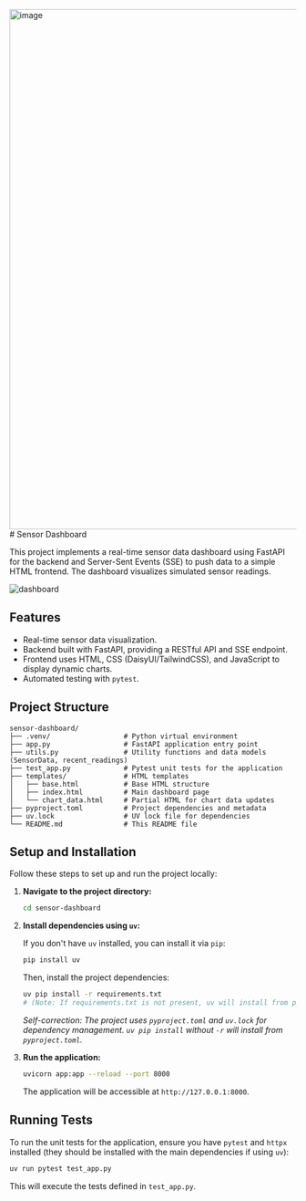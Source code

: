 <img width="939" height="912" alt="image" src="https://github.com/user-attachments/assets/1878e876-9e67-4c8c-aa17-9361a481fb11" /># Sensor Dashboard

This project implements a real-time sensor data dashboard using FastAPI for the backend and Server-Sent Events (SSE) to push data to a simple HTML frontend. The dashboard visualizes simulated sensor readings.

![dashboard](https://github.com/user-attachments/assets/77f59aa8-c954-4e0a-9ef6-c69f30b91a66)


## Features

- Real-time sensor data visualization.
- Backend built with FastAPI, providing a RESTful API and SSE endpoint.
- Frontend uses HTML, CSS (DaisyUI/TailwindCSS), and JavaScript to display dynamic charts.
- Automated testing with `pytest`.

## Project Structure

```
sensor-dashboard/
├── .venv/                  # Python virtual environment
├── app.py                  # FastAPI application entry point
├── utils.py                # Utility functions and data models (SensorData, recent_readings)
├── test_app.py             # Pytest unit tests for the application
├── templates/              # HTML templates
│   ├── base.html           # Base HTML structure
│   ├── index.html          # Main dashboard page
│   └── chart_data.html     # Partial HTML for chart data updates
├── pyproject.toml          # Project dependencies and metadata
├── uv.lock                 # UV lock file for dependencies
└── README.md               # This README file
```

## Setup and Installation

Follow these steps to set up and run the project locally:

1.  **Navigate to the project directory:**

    ```bash
    cd sensor-dashboard
    ```

2.  **Install dependencies using `uv`:**

    If you don't have `uv` installed, you can install it via `pip`:
    ```bash
    pip install uv
    ```

    Then, install the project dependencies:
    ```bash
    uv pip install -r requirements.txt
    # (Note: If requirements.txt is not present, uv will install from pyproject.toml)
    ```
    *Self-correction: The project uses `pyproject.toml` and `uv.lock` for dependency management. `uv pip install` without `-r` will install from `pyproject.toml`.*

3.  **Run the application:**

    ```bash
    uvicorn app:app --reload --port 8000
    ```

    The application will be accessible at `http://127.0.0.1:8000`.

## Running Tests

To run the unit tests for the application, ensure you have `pytest` and `httpx` installed (they should be installed with the main dependencies if using `uv`):

```bash
uv run pytest test_app.py
```

This will execute the tests defined in `test_app.py`.
